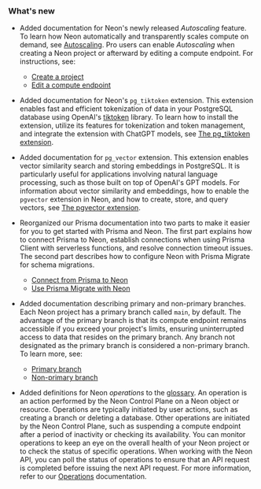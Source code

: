 ### What's new

- Added documentation for Neon's newly released _Autoscaling_ feature. To learn how Neon automatically and transparently scales compute on demand, see [Autoscaling](/docs/introduction/autoscaling). Pro users can enable _Autoscaling_ when creating a Neon project or afterward by editing a compute endpoint. For instructions, see:

  - [Create a project](/docs/manage/projects#create-a-project)
  - [Edit a compute endpoint](/docs/manage/endpoints#edit-a-compute-endpoint)

- Added documentation for Neon's `pg_tiktoken` extension. This extension enables fast and efficient tokenization of data in your PostgreSQL database using OpenAI's [tiktoken](https://github.com/openai/tiktoken) library. To learn how to install the extension, utilize its features for tokenization and token management, and integrate the extension with ChatGPT models, see [The pg_tiktoken extension](https://neon.tech/docs/extensions/pg_tiktoken).
- Added documentation for `pg_vector` extension. This extension enables vector similarity search and storing embeddings in PostgreSQL. It is particularly useful for applications involving natural language processing, such as those built on top of OpenAI's GPT models. For information about vector similarity and embeddings, how to enable the `pgvector` extension in Neon, and how to create, store, and query vectors, see [The pgvector extension](https://neon.tech/docs/extensions/pgvector).
- Reorganized our Prisma documentation into two parts to make it easier for you to get started with Prisma and Neon. The first part explains how to connect Prisma to Neon, establish connections when using Prisma Client with serverless functions, and resolve connection timeout issues. The second part describes how to configure Neon with Prisma Migrate for schema migrations.

  - [Connect from Prisma to Neon](/docs/guides/prisma)
  - [Use Prisma Migrate with Neon](/docs/guides/prisma-migrate)

- Added documentation describing primary and non-primary branches. Each Neon project has a primary branch called `main`, by default. The advantage of the primary branch is that its compute endpoint remains accessible if you exceed your project's limits, ensuring uninterrupted access to data that resides on the primary branch. Any branch not designated as the primary branch is considered a non-primary branch. To learn more, see:
  
  - [Primary branch](/docs/manage/branches#primary-branch)
  - [Non-primary branch](/docs/manage/branches#non-primary-branch)

- Added definitions for Neon _operations_ to the [glossary](https://neon.tech/docs/reference/glossary). An operation is an action performed by the Neon Control Plane on a Neon object or resource. Operations are typically initiated by user actions, such as creating a branch or deleting a database. Other operations are initiated by the Neon Control Plane, such as suspending a compute endpoint after a period of inactivity or checking its availability. You can monitor operations to keep an eye on the overall health of your Neon project or to check the status of specific operations. When working with the Neon API, you can poll the status of operations to ensure that an API request is completed before issuing the next API request. For more information, refer to our [Operations](/docs/manage/operations) documentation.

